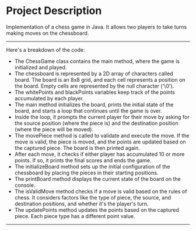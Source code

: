 # Project Description

Implementation of a chess game in Java. It allows two players to take turns making moves on the chessboard. 

----------------------------------------------------------------------------------------------------------------------------------------

Here's a breakdown of the code:

- The ChessGame class contains the main method, where the game is initialized and played.
- The chessboard is represented by a 2D array of characters called board. The board is an 8x8 grid, and each cell represents a position on the board. Empty cells are represented by the null character ('\0').
- The whitePoints and blackPoints variables keep track of the points accumulated by each player.
- The main method initializes the board, prints the initial state of the board, and starts a loop that continues until the game is over.
- Inside the loop, it prompts the current player for their move by asking for the source position (where the piece is) and the destination position (where the piece will be moved).
- The movePiece method is called to validate and execute the move. If the move is valid, the piece is moved, and the points are updated based on the captured piece. The board is then printed again.
- After each move, it checks if either player has accumulated 10 or more points. If so, it prints the final scores and ends the game.
- The initializeBoard method sets up the initial configuration of the chessboard by placing the pieces in their starting positions.
- The printBoard method displays the current state of the board on the console.
- The isValidMove method checks if a move is valid based on the rules of chess. It considers factors like the type of piece, the source, and destination positions, and whether it's the player's turn.
- The updatePoints method updates the points based on the captured piece. Each piece type has a different point value.

----------------------------------------------------------------------------------------------------------------------------------------
